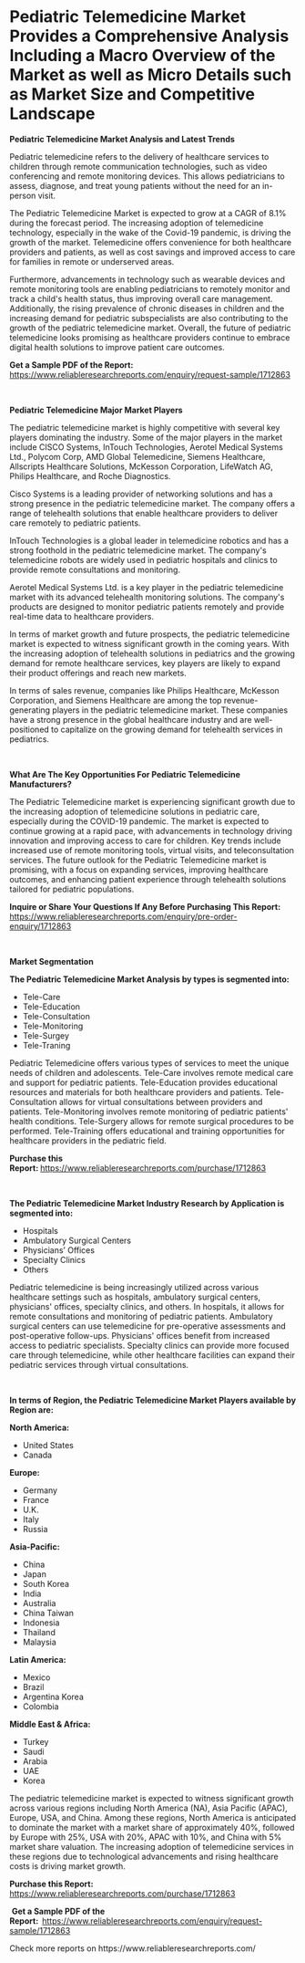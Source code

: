 <p><h1>Pediatric Telemedicine Market Provides a Comprehensive Analysis Including a Macro Overview of the Market as well as Micro Details such as Market Size and Competitive Landscape</h1></p><p><strong>Pediatric Telemedicine Market Analysis and Latest Trends</strong></p>
<p><p>Pediatric telemedicine refers to the delivery of healthcare services to children through remote communication technologies, such as video conferencing and remote monitoring devices. This allows pediatricians to assess, diagnose, and treat young patients without the need for an in-person visit. </p><p>The Pediatric Telemedicine Market is expected to grow at a CAGR of 8.1% during the forecast period. The increasing adoption of telemedicine technology, especially in the wake of the Covid-19 pandemic, is driving the growth of the market. Telemedicine offers convenience for both healthcare providers and patients, as well as cost savings and improved access to care for families in remote or underserved areas. </p><p>Furthermore, advancements in technology such as wearable devices and remote monitoring tools are enabling pediatricians to remotely monitor and track a child's health status, thus improving overall care management. Additionally, the rising prevalence of chronic diseases in children and the increasing demand for pediatric subspecialists are also contributing to the growth of the pediatric telemedicine market. Overall, the future of pediatric telemedicine looks promising as healthcare providers continue to embrace digital health solutions to improve patient care outcomes.</p></p>
<p><strong>Get a Sample PDF of the Report:&nbsp;</strong> <a href="https://www.reliableresearchreports.com/enquiry/request-sample/1712863">https://www.reliableresearchreports.com/enquiry/request-sample/1712863</a></p>
<p>&nbsp;</p>
<p><strong>Pediatric Telemedicine Major Market Players</strong></p>
<p><p>The pediatric telemedicine market is highly competitive with several key players dominating the industry. Some of the major players in the market include CISCO Systems, InTouch Technologies, Aerotel Medical Systems Ltd., Polycom Corp, AMD Global Telemedicine, Siemens Healthcare, Allscripts Healthcare Solutions, McKesson Corporation, LifeWatch AG, Philips Healthcare, and Roche Diagnostics.</p><p>Cisco Systems is a leading provider of networking solutions and has a strong presence in the pediatric telemedicine market. The company offers a range of telehealth solutions that enable healthcare providers to deliver care remotely to pediatric patients.</p><p>InTouch Technologies is a global leader in telemedicine robotics and has a strong foothold in the pediatric telemedicine market. The company's telemedicine robots are widely used in pediatric hospitals and clinics to provide remote consultations and monitoring.</p><p>Aerotel Medical Systems Ltd. is a key player in the pediatric telemedicine market with its advanced telehealth monitoring solutions. The company's products are designed to monitor pediatric patients remotely and provide real-time data to healthcare providers.</p><p>In terms of market growth and future prospects, the pediatric telemedicine market is expected to witness significant growth in the coming years. With the increasing adoption of telehealth solutions in pediatrics and the growing demand for remote healthcare services, key players are likely to expand their product offerings and reach new markets.</p><p>In terms of sales revenue, companies like Philips Healthcare, McKesson Corporation, and Siemens Healthcare are among the top revenue-generating players in the pediatric telemedicine market. These companies have a strong presence in the global healthcare industry and are well-positioned to capitalize on the growing demand for telehealth services in pediatrics.</p></p>
<p>&nbsp;</p>
<p><strong>What Are The Key Opportunities For Pediatric Telemedicine Manufacturers?</strong></p>
<p><p>The Pediatric Telemedicine market is experiencing significant growth due to the increasing adoption of telemedicine solutions in pediatric care, especially during the COVID-19 pandemic. The market is expected to continue growing at a rapid pace, with advancements in technology driving innovation and improving access to care for children. Key trends include increased use of remote monitoring tools, virtual visits, and teleconsultation services. The future outlook for the Pediatric Telemedicine market is promising, with a focus on expanding services, improving healthcare outcomes, and enhancing patient experience through telehealth solutions tailored for pediatric populations.</p></p>
<p><strong>Inquire or Share Your Questions If Any Before Purchasing This Report:</strong> <a href="https://www.reliableresearchreports.com/enquiry/pre-order-enquiry/1712863">https://www.reliableresearchreports.com/enquiry/pre-order-enquiry/1712863</a></p>
<p>&nbsp;</p>
<p><strong>Market Segmentation</strong></p>
<p><strong>The Pediatric Telemedicine Market Analysis by types is segmented into:</strong></p>
<p><ul><li>Tele-Care</li><li>Tele-Education</li><li>Tele-Consultation</li><li>Tele-Monitoring</li><li>Tele-Surgey</li><li>Tele-Traning</li></ul></p>
<p><p>Pediatric Telemedicine offers various types of services to meet the unique needs of children and adolescents. Tele-Care involves remote medical care and support for pediatric patients. Tele-Education provides educational resources and materials for both healthcare providers and patients. Tele-Consultation allows for virtual consultations between providers and patients. Tele-Monitoring involves remote monitoring of pediatric patients' health conditions. Tele-Surgery allows for remote surgical procedures to be performed. Tele-Training offers educational and training opportunities for healthcare providers in the pediatric field.</p></p>
<p><strong>Purchase this Report:&nbsp;</strong><a href="https://www.reliableresearchreports.com/purchase/1712863">https://www.reliableresearchreports.com/purchase/1712863</a></p>
<p>&nbsp;</p>
<p><strong>The Pediatric Telemedicine Market Industry Research by Application is segmented into:</strong></p>
<p><ul><li>Hospitals</li><li>Ambulatory Surgical Centers</li><li>Physicians’ Offices</li><li>Specialty Clinics</li><li>Others</li></ul></p>
<p><p>Pediatric telemedicine is being increasingly utilized across various healthcare settings such as hospitals, ambulatory surgical centers, physicians' offices, specialty clinics, and others. In hospitals, it allows for remote consultations and monitoring of pediatric patients. Ambulatory surgical centers can use telemedicine for pre-operative assessments and post-operative follow-ups. Physicians' offices benefit from increased access to pediatric specialists. Specialty clinics can provide more focused care through telemedicine, while other healthcare facilities can expand their pediatric services through virtual consultations.</p></p>
<p>&nbsp;</p>
<p><strong>In terms of Region, the Pediatric Telemedicine Market Players available by Region are:</strong></p>
<p>
    <p> <strong> North America: </strong>
        <ul>
            <li>United States</li>
            <li>Canada</li>
        </ul>
        </p> 
    <p> <strong> Europe: </strong>
        <ul>
            <li>Germany</li>
            <li>France</li>
            <li>U.K.</li>
            <li>Italy</li>
            <li>Russia</li>
        </ul>
        </p> 
    <p> <strong> Asia-Pacific: </strong>
        <ul>
            <li>China</li>
            <li>Japan</li>
            <li>South Korea</li>
            <li>India</li>
            <li>Australia</li>
            <li>China Taiwan</li>
            <li>Indonesia</li>
            <li>Thailand</li>
            <li>Malaysia</li>
        </ul>
        </p> 
    <p> <strong> Latin America: </strong>
        <ul>
            <li>Mexico</li>
            <li>Brazil</li>
            <li>Argentina Korea</li>
            <li>Colombia</li>
        </ul>
        </p> 
    <p> <strong> Middle East & Africa: </strong>
        <ul>
            <li>Turkey</li>
            <li>Saudi</li>
            <li>Arabia</li>
            <li>UAE</li>
            <li>Korea</li>
        </ul>
    </p>
    </p>
<p><p>The pediatric telemedicine market is expected to witness significant growth across various regions including North America (NA), Asia Pacific (APAC), Europe, USA, and China. Among these regions, North America is anticipated to dominate the market with a market share of approximately 40%, followed by Europe with 25%, USA with 20%, APAC with 10%, and China with 5% market share valuation. The increasing adoption of telemedicine services in these regions due to technological advancements and rising healthcare costs is driving market growth.</p></p>
<p><strong>Purchase this Report: </strong><a href="https://www.reliableresearchreports.com/purchase/1712863">https://www.reliableresearchreports.com/purchase/1712863</a></p>
<p>&nbsp;<strong>Get a Sample PDF of the Report:&nbsp;&nbsp;</strong><a href="https://www.reliableresearchreports.com/enquiry/request-sample/1712863">https://www.reliableresearchreports.com/enquiry/request-sample/1712863</a></p>
<p><strong></strong></p>
<p>Check more reports on https://www.reliableresearchreports.com/</p>